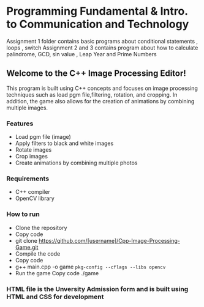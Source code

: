 # Programming Fundamental & Intro. to Communication and Technology

Assignment 1 folder contains basic programs about conditional statements , loops , switch
Assignment 2 and 3 contains program about how to calculate palindrome, GCD, sin value , Leap Year and Prime Numbers

## Welcome to the C++ Image Processing Editor!
This program is built using C++ concepts and focuses on image processing techniques such as load pgm file,filtering, rotation, and cropping. In addition, the game also allows for the creation of animations by combining multiple images.

### Features
* Load pgm file (image)
* Apply filters to black and white images
* Rotate images
* Crop images
* Create animations by combining multiple photos
### Requirements
* C++ compiler
* OpenCV library
### How to run
* Clone the repository
* Copy code
* git clone https://github.com/[username]/Cpp-Image-Processing-Game.git
* Compile the code
* Copy code
* g++ main.cpp -o game `pkg-config --cflags --libs opencv`
* Run the game
Copy code
./game


### HTML file is the Unversity Admission form and is built using HTML and CSS for development



